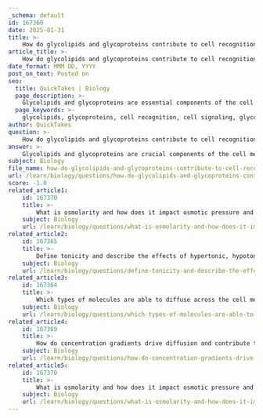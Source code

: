 ```yaml
---
_schema: default
id: 167360
date: 2025-01-31
title: >-
    How do glycolipids and glycoproteins contribute to cell recognition?
article_title: >-
    How do glycolipids and glycoproteins contribute to cell recognition?
date_format: MMM DD, YYYY
post_on_text: Posted on
seo:
  title: QuickTakes | Biology
  page_description: >-
    Glycolipids and glycoproteins are essential components of the cell membrane that significantly contribute to cell recognition, signaling, and adhesion, facilitating cellular communication and immune responses.
  page_keywords: >-
    glycolipids, glycoproteins, cell recognition, cell signaling, glycocalyx, immune response, cell adhesion, carbohydrate chains, extracellular matrix, tissue formation
author: QuickTakes
question: >-
    How do glycolipids and glycoproteins contribute to cell recognition?
answer: >-
    Glycolipids and glycoproteins are crucial components of the cell membrane that significantly contribute to cell recognition and signaling. Here’s a detailed explanation of their roles:\n\n### Glycolipids\n1. **Structure and Location**: Glycolipids are composed of a lipid molecule with one or more carbohydrate chains attached. They are predominantly found on the extracellular surface of the cell membrane and are integral to the formation of the glycocalyx, a protective and sticky layer that surrounds the cell.\n\n2. **Cell Recognition**: The carbohydrate moieties of glycolipids serve as specific binding sites for other molecules, facilitating recognition between cells. This is particularly important in processes such as tissue formation and immune responses, where cells must identify and interact with one another.\n\n3. **Cell Signaling**: Glycolipids can also participate in signaling pathways by interacting with signaling molecules. This interaction can trigger various cellular responses, which is vital for communication between cells, especially in response to external stimuli.\n\n### Glycoproteins\n1. **Structure and Function**: Glycoproteins consist of proteins with carbohydrate chains attached, also located on the extracellular surface of the cell membrane. They play a variety of roles in cellular functions, including cell recognition and adhesion.\n\n2. **Cell Recognition**: Similar to glycolipids, the carbohydrate portions of glycoproteins can act as recognition sites for other cells and molecules. This specificity allows cells to communicate and respond appropriately to their environment, which is essential for immune responses and the maintenance of tissue integrity.\n\n3. **Cell Adhesion**: Glycoproteins are involved in cell adhesion processes, helping cells stick to each other and to the extracellular matrix. This is crucial for the formation of tissues and the overall structural integrity of multicellular organisms.\n\n### Summary\nIn summary, both glycolipids and glycoproteins are vital for cell recognition and signaling. They enable cells to identify and interact with one another through specific carbohydrate interactions, facilitating essential biological processes such as immune responses, tissue formation, and cellular communication. Their presence on the extracellular surface of the cell membrane underscores their importance in maintaining cellular functions and overall homeostasis.
subject: Biology
file_name: how-do-glycolipids-and-glycoproteins-contribute-to-cell-recognition.md
url: /learn/biology/questions/how-do-glycolipids-and-glycoproteins-contribute-to-cell-recognition
score: -1.0
related_article1:
    id: 167370
    title: >-
        What is osmolarity and how does it impact osmotic pressure and cell function?
    subject: Biology
    url: /learn/biology/questions/what-is-osmolarity-and-how-does-it-impact-osmotic-pressure-and-cell-function
related_article2:
    id: 167365
    title: >-
        Define tonicity and describe the effects of hypertonic, hypotonic, and isotonic solutions on cells.
    subject: Biology
    url: /learn/biology/questions/define-tonicity-and-describe-the-effects-of-hypertonic-hypotonic-and-isotonic-solutions-on-cells
related_article3:
    id: 167364
    title: >-
        Which types of molecules are able to diffuse across the cell membrane via simple diffusion?
    subject: Biology
    url: /learn/biology/questions/which-types-of-molecules-are-able-to-diffuse-across-the-cell-membrane-via-simple-diffusion
related_article4:
    id: 167369
    title: >-
        How do concentration gradients drive diffusion and contribute to cellular processes?
    subject: Biology
    url: /learn/biology/questions/how-do-concentration-gradients-drive-diffusion-and-contribute-to-cellular-processes
related_article5:
    id: 167370
    title: >-
        What is osmolarity and how does it impact osmotic pressure and cell function?
    subject: Biology
    url: /learn/biology/questions/what-is-osmolarity-and-how-does-it-impact-osmotic-pressure-and-cell-function
---
```


&nbsp;